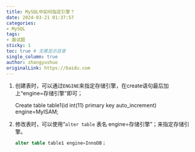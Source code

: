 ```yaml
---
title: MySQL中如何指定引擎？
date: 2024-03-21 01:37:57
categories:
- MySQL
tags:
- 面试题
sticky: 1
toc: true # 无需显示目录
single_column: true
author: zhangyushuo
originalLink: https://baidu.com
---
```


1. 创建表时，可以通过`ENGINE`来指定存储引擎，在create语句最后加上“engine=存储引擎”即可；

   Create table table1(id int(11) primary key auto_increment) engine=MyISAM;

2. 修改表时，可以使用“`alter table` 表名 engine=存储引擎”；来指定存储引擎。

   ``` sql
   alter table table1 engine=InnoDB；
   ```